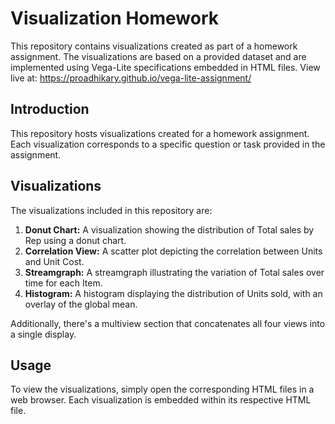 # Visualization Homework

This repository contains visualizations created as part of a homework assignment. The visualizations are based on a provided dataset and are implemented using Vega-Lite specifications embedded in HTML files. View live at: https://proadhikary.github.io/vega-lite-assignment/

## Introduction

This repository hosts visualizations created for a homework assignment. Each visualization corresponds to a specific question or task provided in the assignment.

## Visualizations

The visualizations included in this repository are:

1. **Donut Chart:** A visualization showing the distribution of Total sales by Rep using a donut chart.
2. **Correlation View:** A scatter plot depicting the correlation between Units and Unit Cost.
3. **Streamgraph:** A streamgraph illustrating the variation of Total sales over time for each Item.
4. **Histogram:** A histogram displaying the distribution of Units sold, with an overlay of the global mean.

Additionally, there's a multiview section that concatenates all four views into a single display.

## Usage

To view the visualizations, simply open the corresponding HTML files in a web browser. Each visualization is embedded within its respective HTML file.
